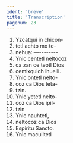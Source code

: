 ```yaml
---
ident: 'breve'
title: 'Transcription'
pagenum: 23
---
```

1.  Yzcatqui in chicon-
2.  tetl achto mo te-
3.  nehua:
    —--------
4.  Ynic centetl neltocoz
5.  ca zan ce teotl Dios
6.  cemixquich ihuelli.
7.  Ynic ontetl nelto-
8.  coz ca Dios teta-
9.  tzin.
10.  Ynic yetetl nelto-
11.  coz ca Dios ipil-
12.  tzin
13.  Ynic nauhtetl,
14.  neltocoz ca Dios
15.  Espiritu Sancto.
16.  Ynic macuiltetl
